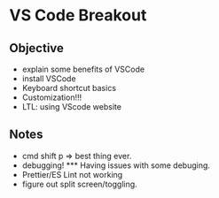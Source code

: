 # VS Code Breakout

## Objective

- explain some benefits of VSCode
- install VSCode
- Keyboard shortcut basics
- Customization!!!
- LTL: using VScode website

## Notes

- cmd shift p => best thing ever. 
- debugging! *** Having issues with some debuging. 
- Prettier/ES Lint not working
- figure out split screen/toggling.